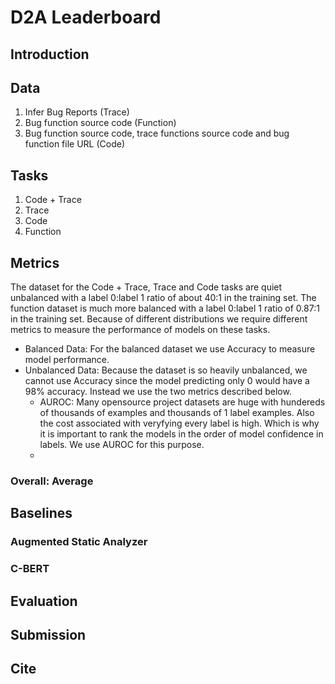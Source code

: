 # D2A Leaderboard

## Introduction

## Data

1. Infer Bug Reports (Trace)
2. Bug function source code (Function)
3. Bug function source code, trace functions source code and bug function file URL (Code)

## Tasks

1. Code + Trace
2. Trace
3. Code
4. Function

## Metrics

The dataset for the Code + Trace, Trace and Code tasks are quiet unbalanced with a label 0:label 1 ratio of about 40:1 in the training set. The function dataset is much more balanced with a label 0:label 1 ratio of 0.87:1 in the training set. Because of different distributions we require different metrics to measure the performance of models on these tasks.

* Balanced Data: For the balanced dataset we use Accuracy to measure model performance.
* Unbalanced Data: Because the dataset is so heavily unbalanced, we cannot use Accuracy since the model predicting only 0 would have a 98% accuracy. Instead we use the two metrics described below.
  * AUROC: Many opensource project datasets are huge with hundereds of thousands of examples and thousands of 1 label examples. Also the cost associated with veryfying every label is high. Which is why it is important to rank the models in the order of model confidence in labels. We use AUROC for this purpose.
  *
### Overall: Average

## Baselines

### Augmented Static Analyzer

### C-BERT

## Evaluation

## Submission

## Cite
